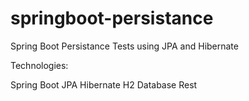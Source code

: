 # springboot-persistance
Spring Boot Persistance Tests using JPA and Hibernate

Technologies:

Spring Boot
JPA
Hibernate
H2 Database
Rest
